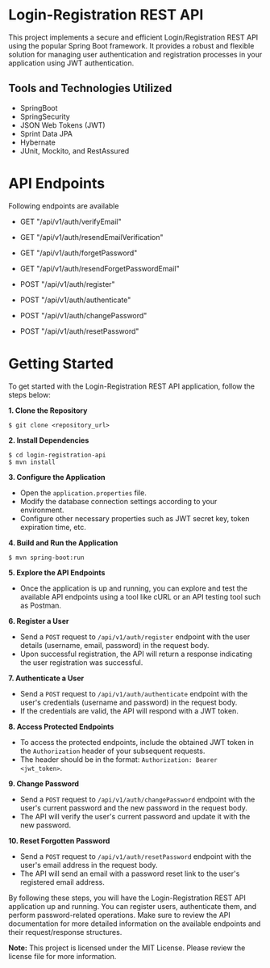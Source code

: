# Login-Registration REST API
This project implements a secure and efficient Login/Registration REST API using the popular Spring Boot framework. It provides a robust and flexible solution for managing user authentication and registration processes in your application using JWT authentication.


## Tools and Technologies Utilized

- SpringBoot
- SpringSecurity
- JSON Web Tokens (JWT)
- Sprint Data JPA
- Hybernate
- JUnit, Mockito, and RestAssured

# API Endpoints

Following endpoints are available

- GET "/api/v1/auth/verifyEmail"

- GET "/api/v1/auth/resendEmailVerification"

- GET "/api/v1/auth/forgetPassword"

- GET "/api/v1/auth/resendForgetPasswordEmail"

- POST "/api/v1/auth/register"

- POST "/api/v1/auth/authenticate"

- POST "/api/v1/auth/changePassword"

- POST  "/api/v1/auth/resetPassword"

# Getting Started

To get started with the Login-Registration REST API application, follow the steps below:

**1. Clone the Repository**
```
$ git clone <repository_url>
```

**2. Install Dependencies**
```
$ cd login-registration-api
$ mvn install
```

**3. Configure the Application**
- Open the `application.properties` file.
- Modify the database connection settings according to your environment.
- Configure other necessary properties such as JWT secret key, token expiration time, etc.

**4. Build and Run the Application**
```
$ mvn spring-boot:run
```

**5. Explore the API Endpoints**
- Once the application is up and running, you can explore and test the available API endpoints using a tool like cURL or an API testing tool such as Postman.

**6. Register a User**
- Send a `POST` request to `/api/v1/auth/register` endpoint with the user details (username, email, password) in the request body.
- Upon successful registration, the API will return a response indicating the user registration was successful.

**7. Authenticate a User**
- Send a `POST` request to `/api/v1/auth/authenticate` endpoint with the user's credentials (username and password) in the request body.
- If the credentials are valid, the API will respond with a JWT token.

**8. Access Protected Endpoints**
- To access the protected endpoints, include the obtained JWT token in the `Authorization` header of your subsequent requests.
- The header should be in the format: `Authorization: Bearer <jwt_token>`.

**9. Change Password**
- Send a `POST` request to `/api/v1/auth/changePassword` endpoint with the user's current password and the new password in the request body.
- The API will verify the user's current password and update it with the new password.

**10. Reset Forgotten Password**
- Send a `POST` request to `/api/v1/auth/resetPassword` endpoint with the user's email address in the request body.
- The API will send an email with a password reset link to the user's registered email address.

By following these steps, you will have the Login-Registration REST API application up and running. You can register users, authenticate them, and perform password-related operations. Make sure to review the API documentation for more detailed information on the available endpoints and their request/response structures.

**Note:** This project is licensed under the MIT License. Please review the license file for more information.
